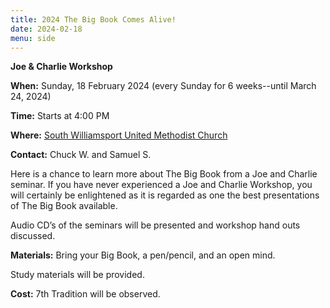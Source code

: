 ```yaml
---
title: 2024 The Big Book Comes Alive!
date: 2024-02-18
menu: side
---
```


**Joe & Charlie Workshop**

**When:** Sunday, 18 February 2024 (every Sunday for 6 weeks--until March 24, 2024)
<!--more-->

**Time:** Starts at 4:00 PM

**Where:** [South Williamsport United Methodist Church](/meetings/the-solution/)

**Contact:** Chuck W. and Samuel S.

Here is a chance to learn more about The Big Book from a Joe and Charlie seminar.
If you have never experienced a Joe and Charlie Workshop, you will certainly be
enlightened as it is regarded as one the best presentations of The Big Book available.


Audio CD’s of the seminars will be presented and workshop hand outs discussed.

**Materials:** Bring your Big Book, a pen/pencil, and an open mind.

Study materials will be provided.

**Cost:** 7th Tradition will be observed.
